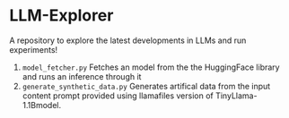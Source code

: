 # LLM-Explorer
A repository to explore the latest developments in LLMs and run experiments!

1. `model_fetcher.py`
Fetches an model from the the HuggingFace library and runs an inference through it
2. `generate_synthetic_data.py`
Generates artifical data from the input content prompt provided using llamafiles version of TinyLlama-1.1Bmodel.
